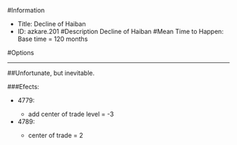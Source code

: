 #Information
 - Title: Decline of Haiban
 - ID: azkare.201
#Description
Decline of Haiban
#Mean Time to Happen:
Base time = 120 months

#Options

___
##Unfortunate, but inevitable.

###Efects:<ul><li>4779:</li><ul><li>add center of trade level = -3</li></ul><li>4789:</li><ul><li>center of trade = 2</li></ul></ul>
